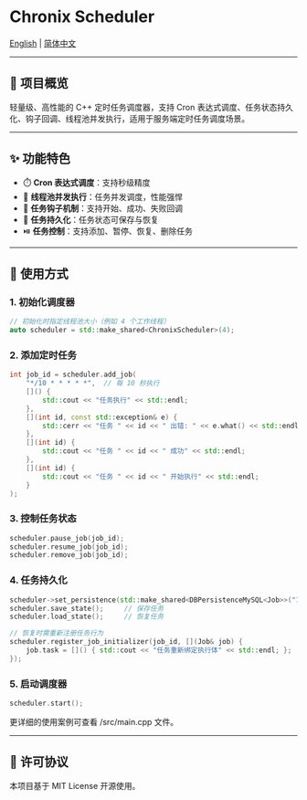 # Chronix Scheduler 

[English](./README.md) | [简体中文](./README.zh.md)

---

## 🔧 项目概览

轻量级、高性能的 C++ 定时任务调度器，支持 Cron 表达式调度、任务状态持久化、钩子回调、线程池并发执行，适用于服务端定时任务调度场景。

---

## ✨ 功能特色

- ⏱️ **Cron 表达式调度**：支持秒级精度
- 🧵 **线程池并发执行**：任务并发调度，性能强悍
- 🧩 **任务钩子机制**：支持开始、成功、失败回调
- 🔄 **任务持久化**：任务状态可保存与恢复
- ⏯️ **任务控制**：支持添加、暂停、恢复、删除任务

---

## 🚀 使用方式

### 1. 初始化调度器

```cpp
// 初始化时指定线程池大小（例如 4 个工作线程）
auto scheduler = std::make_shared<ChronixScheduler>(4);
```

### 2. 添加定时任务

```cpp
int job_id = scheduler.add_job(
    "*/10 * * * * *",  // 每 10 秒执行
    []() {
        std::cout << "任务执行" << std::endl;
    },
    [](int id, const std::exception& e) {
        std::cerr << "任务 " << id << " 出错: " << e.what() << std::endl;
    },
    [](int id) {
        std::cout << "任务 " << id << " 成功" << std::endl;
    },
    [](int id) {
        std::cout << "任务 " << id << " 开始执行" << std::endl;
    }
);
```

### 3. 控制任务状态

```cpp
scheduler.pause_job(job_id);
scheduler.resume_job(job_id);
scheduler.remove_job(job_id);
```

### 4. 任务持久化

```cpp
scheduler->set_persistence(std::make_shared<DBPersistenceMySQL<Job>>("127.0.0.1", 33036, "root", "******", "chronix"));
scheduler.save_state();     // 保存任务
scheduler.load_state();     // 恢复任务

// 恢复时需重新注册任务行为
scheduler.register_job_initializer(job_id, [](Job& job) {
    job.task = []() { std::cout << "任务重新绑定执行体" << std::endl; };
});
```

### 5. 启动调度器

```cpp
scheduler.start();
```
更详细的使用案例可查看 /src/main.cpp 文件。

---

## 📄 许可协议

本项目基于 MIT License 开源使用。
